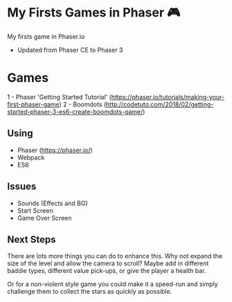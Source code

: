 # My Firsts Games in Phaser :video_game:
My firsts game in Phaser.io
- Updated from Phaser CE to Phaser 3

# Games
1 - Phaser 'Getting Started Tutorial' (https://phaser.io/tutorials/making-your-first-phaser-game)
2 - Boomdots (http://codetuto.com/2018/02/getting-started-phaser-3-es6-create-boomdots-game/)

## Using
- Phaser (https://phaser.io/)
- Webpack
- ES6 

## Issues
- Sounds (Effects and BG)
- Start Screen
- Game Over Screen

## Next Steps

There are lots more things you can do to enhance this. Why not expand the size of the level and allow the camera to scroll? Maybe add in different baddie types, different value pick-ups, or give the player a health bar.

Or for a non-violent style game you could make it a speed-run and simply challenge them to collect the stars as quickly as possible.



